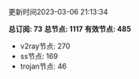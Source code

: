 更新时间2023-03-06 21:13:34

**总订阅: 73**
**总节点: 1117**
**有效节点: 485**
- v2ray节点: 270
- ss节点: 169
- trojan节点: 46
